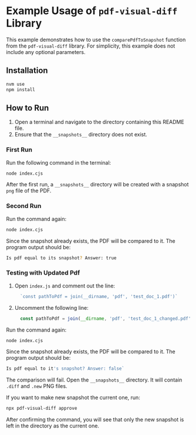 # Example Usage of `pdf-visual-diff` Library

This example demonstrates how to use the `comparePdfToSnapshot` function from the `pdf-visual-diff` library. For simplicity, this example does not include any optional parameters.

## Installation

```sh
nvm use
npm install
```

## How to Run

1. Open a terminal and navigate to the directory containing this README file.
2. Ensure that the `__snapshots__` directory does not exist.

### First Run

Run the following command in the terminal:

```sh
node index.cjs
```

After the first run, a `__snapshots__` directory will be created with a snapshot `png` file of the PDF.

### Second Run

Run the command again:

```sh
node index.cjs
```

Since the snapshot already exists, the PDF will be compared to it. The program output should be:

```sh
Is pdf equal to its snapshot? Answer: true
```

### Testing with Updated Pdf

1. Open `index.js` and comment out the line:

   ```js
     `const pathToPdf = join(__dirname, 'pdf', 'test_doc_1.pdf')`
   ```

2. Uncomment the following line:

   ```js
     const pathToPdf = join(__dirname, 'pdf', 'test_doc_1_changed.pdf')
   ```

Run the command again:

```sh
node index.cjs
```

Since the snapshot already exists, the PDF will be compared to it. The program output should be:

```sh
Is pdf equal to it's snapshot? Answer: false`
```

The comparison will fail. Open the `__snapshots__` directory. It will contain `.diff` and `.new` PNG files.

If you want to make new snapshot the current one, run:

```sh
npx pdf-visual-diff approve
```

After confirming the command, you will see that only the new snapshot is left in the directory as the current one.
